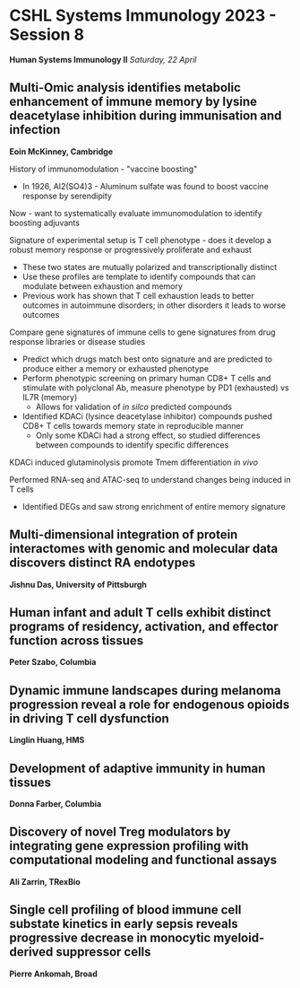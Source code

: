 # CSHL Systems Immunology 2023 - Session 8

**Human Systems Immunology II**
*Saturday, 22 April*

## Multi-Omic analysis identifies metabolic enhancement of immune memory by lysine deacetylase inhibition during immunisation and infection

**Eoin McKinney, Cambridge**

History of immunomodulation - "vaccine boosting"
- In 1926, Al2(SO4)3 - Aluminum sulfate was found to boost vaccine response by serendipity

Now - want to systematically evaluate immunomodulation to identify boosting adjuvants

Signature of experimental setup is T cell phenotype - does it develop a robust memory response or progressively proliferate and exhaust
- These two states are mutually polarized and transcriptionally distinct
- Use these profiles are template to identify compounds that can modulate between exhaustion and memory
- Previous work has shown that T cell exhaustion leads to better outcomes in autoimmune disorders; in other disorders it leads to worse outcomes

Compare gene signatures of immune cells to gene signatures from drug response libraries or disease studies
- Predict which drugs match best onto signature and are predicted to produce either a memory or exhausted phenotype
- Perform phenotypic screening on primary human CD8+ T cells and stimulate with polyclonal Ab, measure phenotype by PD1 (exhausted) vs IL7R (memory)
  - Allows for validation of _in silco_ predicted compounds
- Identified KDACi (lysince deacetylase inhibitor) compounds pushed CD8+ T cells towards memory state in reproducible manner
  - Only some KDACi had a strong effect, so studied differences between compounds to identify specific differences

KDACi induced glutaminolysis promote Tmem differentiation _in vivo_

Performed RNA-seq and ATAC-seq to understand changes being induced in T cells
- Identified DEGs and saw strong enrichment of entire memory signature


## Multi-dimensional integration of protein interactomes with genomic and molecular data discovers distinct RA endotypes

**Jishnu Das, University of Pittsburgh**

## Human infant and adult T cells exhibit distinct programs of residency, activation, and effector function across tissues

**Peter Szabo, Columbia**

## Dynamic immune landscapes during melanoma progression reveal a role for endogenous opioids in driving T cell dysfunction

**Linglin Huang, HMS**

## Development of adaptive immunity in human tissues

**Donna Farber, Columbia**

## Discovery of novel Treg modulators by integrating gene expression profiling with computational modeling and functional assays

**Ali Zarrin, TRexBio**

## Single cell profiling of blood immune cell substate kinetics in early sepsis reveals progressive decrease in monocytic myeloid-derived suppressor cells

**Pierre Ankomah, Broad**
